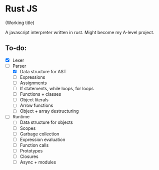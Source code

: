 # Rust JS
(Working title)

A javascript interpreter written in rust. Might become my A-level project.

## To-do:
 - [x] Lexer
 - [ ] Parser
   - [x] Data structure for AST
   - [ ] Expressions
   - [ ] Assignments
   - [ ] If statements, while loops, for loops
   - [ ] Functions + classes
   - [ ] Object literals
   - [ ] Arrow functions
   - [ ] Object + array destructuring
 - [ ] Runtime
   - [ ] Data structure for objects
   - [ ] Scopes
   - [ ] Garbage collection
   - [ ] Expression evaluation
   - [ ] Function calls
   - [ ] Prototypes
   - [ ] Closures
   - [ ] Async + modules
